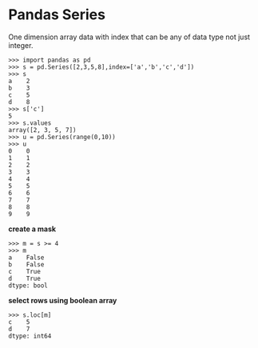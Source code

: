 # Pandas Series

One dimension array data with index that can be any of data type not just integer.

    >>> import pandas as pd
    >>> s = pd.Series([2,3,5,8],index=['a','b','c','d'])
    >>> s
    a    2
    b    3
    c    5
    d    8
    >>> s['c']
    5
    >>> s.values
    array([2, 3, 5, 7])
    >>> u = pd.Series(range(0,10))
    >>> u
    0    0
    1    1
    2    2
    3    3
    4    4
    5    5
    6    6
    7    7
    8    8
    9    9
    
**create a mask**

    >>> m = s >= 4
    >>> m
    a    False
    b    False
    c    True
    d    True
    dtype: bool
    
**select rows using boolean array**

    >>> s.loc[m]
    c    5
    d    7
    dtype: int64

    
